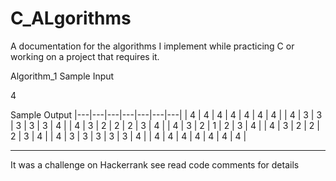 # C_ALgorithms
A documentation for the algorithms I implement while practicing C or working on a project that requires it.

Algorithm_1
Sample Input 

4

Sample Output 
|---|---|---|---|---|---|---|
| 4 | 4 | 4 | 4 | 4 | 4 | 4 |
| 4 | 3 | 3 | 3 | 3 | 3 | 4 |
| 4 | 3 | 2 | 2 | 2 | 3 | 4 |
| 4 | 3 | 2 | 1 | 2 | 3 | 4 |
| 4 | 3 | 2 | 2 | 2 | 3 | 4 |
| 4 | 3 | 3 | 3 | 3 | 3 | 4 |
| 4 | 4 | 4 | 4 | 4 | 4 | 4 |

---------------------------------------
It was a challenge on Hackerrank see read code comments for details 
